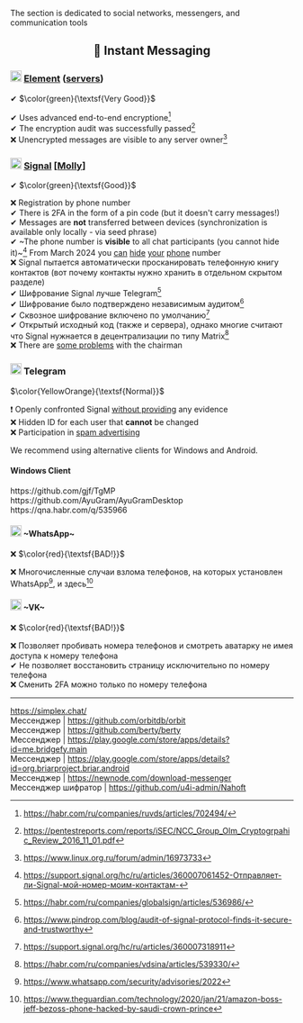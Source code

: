The section is dedicated to social networks, messengers, and communication tools

<h2 align="center">🔗 Instant Messaging</h2>

### <img width=20px src="https://i.imgur.com/8tayY2n.png"></img> [Element](https://element.io/) ([servers](https://servers.joinmatrix.org/))

✔ $\color{green}{\textsf{Very Good}}$

✔ Uses advanced end-to-end encryptionе[^8]
<br>
✔ The encryption audit was successfully passed[^9]
<br>
❌ Unencrypted messages are visible to any server owner[^10]

### <img width=20px src="https://i.imgur.com/X0JxslT.png"></img> [Signal](https://signal.org/) [[Molly](https://molly.im/)]

✔ $\color{green}{\textsf{Good}}$

❌ Registration by phone number
<br>
✔ There is 2FA in the form of a pin code (but it doesn't carry messages!)
<br>
✔ Messages are **not** transferred between devices (synchronization is available only locally - via seed phrase)
<br>
✔ ~The phone number is **visible** to all chat participants (you cannot hide it)~[^3] From March 2024 you [can](https://lifehacker.com/tech/how-to-hide-your-phone-number-on-signal) [hide](https://www.wired.com/story/signal-launches-usersnames-phone-number-privacy/) [your](https://www.theverge.com/2024/2/20/24078395/signal-username-phone-number-beta) [phone](https://techcrunch.com/2024/02/20/signal-now-lets-you-keep-your-phone-number-private-with-the-launch-of-usernames/) number
<br>
❌ Signal пытается автоматически просканировать телефонную книгу контактов (вот почему контакты нужно хранить в отдельном скрытом разделе)
<br>
✔ Шифрование Signal лучше Telegram[^4]
<br>
✔ Шифрование было подтверждено независимым аудитом[^5]
<br>
✔ Сквозное шифрование включено по умолчанию[^7]
<br>
✔ Открытый исходный код (также и сервера), однако многие считают что Signal нужнается в децентрализации по типу Matrix[^6]
<br>
❌ There are [some problems](https://www.city-journal.org/article/signals-katherine-maher-problem) with the chairman 

### <img width=20px src="https://upload.wikimedia.org/wikipedia/commons/thumb/8/83/Telegram_2019_Logo.svg/800px-Telegram_2019_Logo.svg.png"></img> Telegram

$\color{YellowOrange}{\textsf{Normal}}$

❗ Openly confronted Signal [without providing](https://www.forbes.com/sites/zakdoffman/2024/05/10/telegram-issues-whatsapp-and-signal-warning-for-iphone-and-android/) any evidence
<br>
❌ Hidden ID for each user that **cannot** be changed
<br>
❌ Participation in [spam advertising](https://youtu.be/4VAIKZSbdAo)

We recommend using alternative clients for Windows and Android.

<h4>Windows Client</h4>
https://github.com/gjf/TgMP
<br>
https://github.com/AyuGram/AyuGramDesktop
<br>
https://qna.habr.com/q/535966

#### <img width=20px src="https://i.imgur.com/bs0qdUL.png"></img> ~WhatsApp~ 

❌ $\color{red}{\textsf{BAD!}}$

❌ Многочисленные случаи взлома телефонов, на которых установлен WhatsApp[^1], и здесь[^2]

#### <img width=20px src="https://i.imgur.com/EbwECG4.png"></img> ~VK~ 
❌ $\color{red}{\textsf{BAD!}}$

❌ Позволяет пробивать номера телефонов и смотреть аватарку не имея доступа к номеру телефона
<br>
✔ Не позволяет восстановить страницу исключительно по номеру телефона
<br>
❌ Сменить 2FA можно только по номеру телефона

----

https://simplex.chat/
<br>
Мессенджер | https://github.com/orbitdb/orbit
<br>
Мессенджер | https://github.com/berty/berty
<br>
Мессенджер | https://play.google.com/store/apps/details?id=me.bridgefy.main
<br>
Мессенджер | https://play.google.com/store/apps/details?id=org.briarproject.briar.android
<br>
Мессенджер | https://newnode.com/download-messenger
<br>
Мессенджер шифратор | https://github.com/u4i-admin/Nahoft

[^1]: https://www.whatsapp.com/security/advisories/2022
[^2]: https://www.theguardian.com/technology/2020/jan/21/amazon-boss-jeff-bezoss-phone-hacked-by-saudi-crown-prince
[^3]: https://support.signal.org/hc/ru/articles/360007061452-Отправляет-ли-Signal-мой-номер-моим-контактам-
[^4]: https://habr.com/ru/companies/globalsign/articles/536986/
[^5]: https://www.pindrop.com/blog/audit-of-signal-protocol-finds-it-secure-and-trustworthy
[^6]: https://habr.com/ru/companies/vdsina/articles/539330/
[^7]: https://support.signal.org/hc/ru/articles/360007318911
[^8]: https://habr.com/ru/companies/ruvds/articles/702494/
[^9]: https://pentestreports.com/reports/iSEC/NCC_Group_Olm_Cryptogrpahic_Review_2016_11_01.pdf
[^10]: https://www.linux.org.ru/forum/admin/16973733
